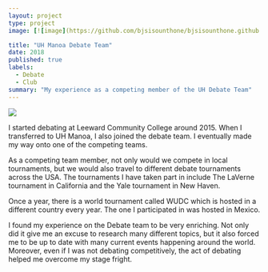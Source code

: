 ```yaml
---
layout: project
type: project
image: [![image](https://github.com/bjsisounthone/bjsisounthone.github.io/assets/40908232/0c4800ec-36a0-4fbd-a125-04321b6aba20)](https://www.hawaii.edu/news/wp-content/uploads/2022/04/manoa-debate-union-logo.jpg)

title: "UH Manoa Debate Team"
date: 2018
published: true
labels:
  - Debate
  - Club
summary: "My experience as a competing member of the UH Debate Team"
---
```


<img class="img-fluid" src="[![image](https://github.com/bjsisounthone/bjsisounthone.github.io/assets/40908232/9dc8d0a1-40ea-48e6-8223-ddc20ddd755c)](https://www.hawaii.edu/news/wp-content/uploads/2022/04/manoa-communicology-sterling-higa-debate-team-yale.jpg)">

I started debating at Leeward Community College around 2015. When I transferred to UH Manoa, I also joined the debate team. I eventually made my way onto one of the 
competing teams.

As a competing team member, not only would we compete in local tournaments, but we would also travel to different debate tournaments across the USA.
The tournaments I have taken part in include The LaVerne tournament in California and the Yale tournament in New Haven.

Once a year, there is a world tournament called WUDC which is hosted in a different country every year. The one I participated in was hosted in Mexico. 

I found my experience on the Debate team to be very enriching. Not only did it give me an excuse to research many different topics, but it also forced me to be up to date with many current events happening around the world. Moreover, even if I was not debating competitively, the act of debating helped me overcome my stage fright.
